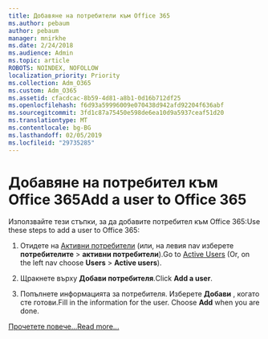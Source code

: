 ```yaml
---
title: Добавяне на потребители към Office 365
ms.author: pebaum
author: pebaum
manager: mnirkhe
ms.date: 2/24/2018
ms.audience: Admin
ms.topic: article
ROBOTS: NOINDEX, NOFOLLOW
localization_priority: Priority
ms.collection: Adm_O365
ms.custom: Adm_O365
ms.assetid: cfacdcac-8b59-4d81-a8b1-0d16b712df25
ms.openlocfilehash: f6d93a59996009e070438d942afd92204f636abf
ms.sourcegitcommit: 3fd1c87a75450e598de6ea10d9a5937ceaf51d20
ms.translationtype: MT
ms.contentlocale: bg-BG
ms.lasthandoff: 02/05/2019
ms.locfileid: "29735285"
---
```

# <a name="add-a-user-to-office-365"></a><span data-ttu-id="b5f13-102">Добавяне на потребител към Office 365</span><span class="sxs-lookup"><span data-stu-id="b5f13-102">Add a user to Office 365</span></span>

<span data-ttu-id="b5f13-103">Използвайте тези стъпки, за да добавите потребител към Office 365:</span><span class="sxs-lookup"><span data-stu-id="b5f13-103">Use these steps to add a user to Office 365:</span></span>
  
1. <span data-ttu-id="b5f13-104">Отидете на [Активни потребители](https://portal.office.com/adminportal/home.aspx#/users) (или, на левия nav изберете **потребителите** \> **активни потребители**).</span><span class="sxs-lookup"><span data-stu-id="b5f13-104">Go to [Active Users](https://portal.office.com/adminportal/home.aspx#/users) (Or, on the left nav choose **Users** \> **Active users**).</span></span>
    
2. <span data-ttu-id="b5f13-105">Щракнете върху **Добави потребителя**.</span><span class="sxs-lookup"><span data-stu-id="b5f13-105">Click **Add a user**.</span></span>
    
3. <span data-ttu-id="b5f13-p101">Попълнете информацията за потребителя. Изберете **Добави** , когато сте готови.</span><span class="sxs-lookup"><span data-stu-id="b5f13-p101">Fill in the information for the user. Choose **Add** when you are done.</span></span> 
    
[<span data-ttu-id="b5f13-108">Прочетете повече...</span><span class="sxs-lookup"><span data-stu-id="b5f13-108">Read more...</span></span>](https://support.office.com/article/1970f7d6-03b5-442f-b385-5880b9c256ec)
  

